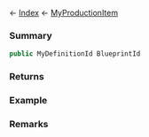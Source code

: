 ← [Index](Api-Index) ← [MyProductionItem](Sandbox.ModAPI.Ingame.MyProductionItem)

### Summary

```csharp
public MyDefinitionId BlueprintId
```

### Returns

### Example

### Remarks

